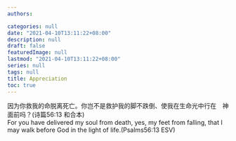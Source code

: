 ```yaml
---
authors:

categories: null
date: "2021-04-10T13:11:22+08:00"
description: null
draft: false
featuredImage: null
lastmod: "2021-04-10T13:11:22+08:00"
series: null
tags: null
title: Appreciation
toc: true
---
```


因为你救我的命脱离死亡。你岂不是救护我的脚不跌倒、使我在生命光中行在　神面前吗？(诗篇56:13 和合本)  
For you have delivered my soul from death, yes, my feet from falling, that I may walk before God in the light of life.(Psalms56:13 ESV)  